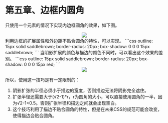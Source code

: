 # 第五章、边框内圆角
只使用一个元素的情况下实现内边框圆角的效果，如下图。
<div align=center><img src="/note/images/css-secret/5/1.png"></div>  
利用边框的扩展属性和外边距不贴合圆角的特性，可以实现。
```css
outline: 15px solid saddlebrown;
border-radius: 20px;
box-shadow: 0 0 0 15px saddlebrown;
```
当阴影扩展的颜色与描边的颜色不同时，可以看出这个效果的差别。
```css
outline: 15px solid saddlebrown;
border-radius: 20px;
box-shadow: 0 0 0 15px red;
```
<div align=center><img src="/note/images/css-secret/5/2.png"></div>  

所以，使用这一技巧是有一定限制的：
1. 阴影扩张的半径必须小于描边的宽度，否则描边无法将阴影完全遮住。
2. 扩张半径还需要大于(√2-1)*r，r为圆角的大小，可以直接使用圆角的一半，因为√2-1<0.5。否则扩张半径和描边之间就会出现空白。
3. 这个技巧利用了描边不贴合圆角的特性，但是在未来CSS的规范可能会改变，使得描边会贴合圆角。

